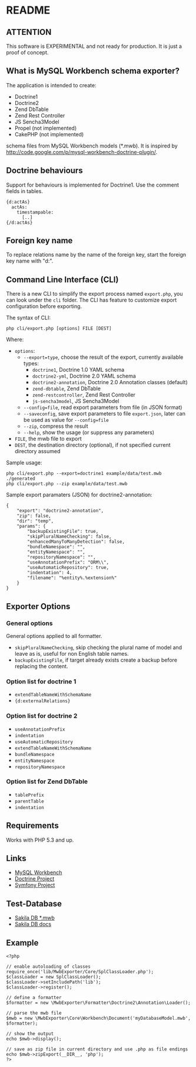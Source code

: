README
======

ATTENTION
---------

This software is EXPERIMENTAL and not ready for production.
It is just a proof of concept.


What is MySQL Workbench schema exporter?
----------------------------------------

The application is intended to create:

  * Doctrine1
  * Doctrine2
  * Zend DbTable
  * Zend Rest Controller
  * JS Sencha3Model
  * Propel (not implemented)
  * CakePHP (not implemented)

schema files from MySQL Workbench models (*.mwb).
It is inspired by http://code.google.com/p/mysql-workbench-doctrine-plugin/.

Doctrine behaviours
-------------------

Support for behaviours is implemented for Doctrine1. Use the comment fields in
tables.

    {d:actAs}
      actAs:
        timestampable:
          [..]
    {/d:actAs}

Foreign key name
----------------

To replace relations name by the name of the foreign key, start the foreign key name with "d:".

Command Line Interface (CLI)
----------------------------

There is a new CLI to simplify the export process named `export.php`, you can look under the `cli` folder.
The CLI has feature to customize export configuration before exporting.

The syntax of CLI:

    php cli/export.php [options] FILE [DEST]

Where:

  * `options`:
    * `--export=type`, choose the result of the export, currently available types:
      * `doctrine1`, Doctrine 1.0 YAML schema
      * `doctrine2-yml`, Doctrine 2.0 YAML schema
      * `doctrine2-annotation`, Doctrine 2.0 Annotation classes (default)
      * `zend-dbtable`, Zend DbTable
      * `zend-restcontroller`, Zend Rest Controller
      * `js-sencha3model`, JS Sencha3Model
    * `--config=file`, read export parameters from file (in JSON format)
    * `--saveconfig`, save export parameters to file `export.json`, later can be used as value for `--config=file`
    * `--zip`, compress the result
    * `--help`, show the usage (or suppress any parameters)
  * `FILE`, the mwb file to export
  * `DEST`, the destination directory (optional), if not specified current directory assumed

Sample usage:

    php cli/export.php --export=doctrine1 example/data/test.mwb ./generated
    php cli/export.php --zip example/data/test.mwb

Sample export paramaters (JSON) for doctrine2-annotation:

    {
        "export": "doctrine2-annotation",
        "zip": false,
        "dir": "temp",
        "params": {
            "backupExistingFile": true,
            "skipPluralNameChecking": false,
            "enhancedManyToManyDetection": false,
            "bundleNamespace": "",
            "entityNamespace": "",
            "repositoryNamespace": "",
            "useAnnotationPrefix": "ORM\\",
            "useAutomaticRepository": true,
            "indentation": 4,
            "filename": "%entity%.%extension%"
        }
    }

Exporter Options
----------------

### General options

General options applied to all formatter.

  * `skipPluralNameChecking`, skip checking the plural name of model and leave as is, useful for non English table names.
  * `backupExistingFile`, if target already exists create a backup before replacing the content.

### Option list for doctrine 1

  * `extendTableNameWithSchemaName`
  * `{d:externalRelations}`

### Option list for doctrine 2

  * `useAnnotationPrefix`
  * `indentation`
  * `useAutomaticRepository`
  * `extendTableNameWithSchemaName`
  * `bundleNamespace`
  * `entityNamespace`
  * `repositoryNamespace`

### Option list for Zend DbTable

  * `tablePrefix`
  * `parentTable`
  * `indentation`

Requirements
------------

Works with PHP 5.3 and up.

Links
-----
  * [MySQL Workbench](http://wb.mysql.com/)
  * [Doctrine Project](http://www.doctrine-project.org/)
  * [Symfony Project](http://www.symfony.com/)

Test-Database
-------------
  * [Sakila DB *.mwb](http://downloads.mysql.com/docs/sakila-db.zip)
  * [Sakila DB docs](http://dev.mysql.com/doc/sakila/en/sakila.html)

Example
-------

    <?php

    // enable autoloading of classes
    require_once('lib/MwbExporter/Core/SplClassLoader.php');
    $classLoader = new SplClassLoader();
    $classLoader->setIncludePath('lib');
    $classLoader->register();

    // define a formatter
    $formatter = new \MwbExporter\Formatter\Doctrine2\Annotation\Loader();

    // parse the mwb file
    $mwb = new \MwbExporter\Core\Workbench\Document('myDatabaseModel.mwb', $formatter);

    // show the output
    echo $mwb->display();
    
    // save as zip file in current directory and use .php as file endings
    echo $mwb->zipExport(__DIR__, 'php');
    ?>
